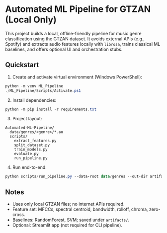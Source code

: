 # Automated ML Pipeline for GTZAN (Local Only)

This project builds a local, offline-friendly pipeline for music genre classification using the GTZAN dataset. It avoids external APIs (e.g., Spotify) and extracts audio features locally with `librosa`, trains classical ML baselines, and offers optional UI and orchestration stubs.

## Quickstart

1) Create and activate virtual environment (Windows PowerShell):
```powershell
python -m venv ML_Pipeline
./ML_Pipeline/Scripts/Activate.ps1
```

2) Install dependencies:
```powershell
python -m pip install -r requirements.txt
```

3) Project layout:
```
Automated-ML-Pipeline/
  data/genres/<genre>/*.au
  scripts/
    extract_features.py
    split_dataset.py
    train_models.py
    evaluate.py
    run_pipeline.py
```

4) Run end-to-end:
```powershell
python scripts/run_pipeline.py --data-root data/genres --out-dir artifacts
```

## Notes
- Uses only local GTZAN files; no internet APIs required.
- Feature set: MFCCs, spectral centroid, bandwidth, rolloff, chroma, zero-cross.
- Baselines: RandomForest, SVM; saved under `artifacts/`.
- Optional: Streamlit app (not required for CLI pipeline).
